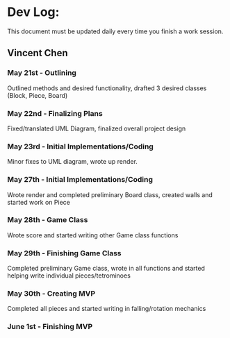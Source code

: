 # Dev Log:

This document must be updated daily every time you finish a work session.

## Vincent Chen

### May 21st - Outlining
Outlined methods and desired functionality, drafted 3 desired classes (Block, Piece, Board)

### May 22nd - Finalizing Plans
Fixed/translated UML Diagram, finalized overall project design

### May 23rd - Initial Implementations/Coding
Minor fixes to UML diagram, wrote up render.

### May 27th - Initial Implementations/Coding
Wrote render and completed preliminary Board class, created walls and started work on Piece

### May 28th - Game Class
Wrote score and started writing other Game class functions

### May 29th - Finishing Game Class
Completed preliminary Game class, wrote in all functions and started helping write individual pieces/tetrominoes

### May 30th - Creating MVP
Completed all pieces and started writing in falling/rotation mechanics

### June 1st - Finishing MVP
